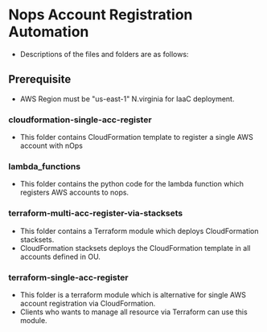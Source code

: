 # Nops Account Registration Automation
- Descriptions of the files and folders are as follows:

## Prerequisite
- AWS Region must be "us-east-1" N.virginia for IaaC deployment.
### cloudformation-single-acc-register
- This folder contains CloudFormation template to register a single AWS account with nOps
  
### lambda_functions
- This folder contains the python code for the lambda function which registers AWS accounts to nops.

### terraform-multi-acc-register-via-stacksets
- This folder contains a Terraform module which deploys CloudFormation stacksets.
- CloudFormation stacksets deploys the CloudFormation template in all accounts defined in OU.

### terraform-single-acc-register
- This folder is a terraform module which is alternative for single AWS account registration via CloudFormation.
- Clients who wants to manage all resource via Terraform can use this module.